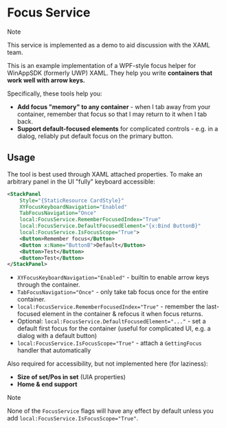# Focus Service

> [!NOTE]
> This service is implemented as a demo to aid discussion with the XAML team.

This is an example implementation of a WPF-style focus helper for WinAppSDK
(formerly UWP) XAML. They help you write **containers that work well with arrow
keys.**

Specifically, these tools help you:

* **Add focus "memory" to any container** - when I tab away from your container,
  remember that focus so that I may return to it when I tab back.
* **Support default-focused elements** for complicated controls - e.g. in a
  dialog, reliably put default focus on the primary button.

## Usage

The tool is best used through XAML attached properties. To make an arbitrary
panel in the UI "fully" keyboard accessible:

```xml
<StackPanel
    Style="{StaticResource CardStyle}"
    XYFocusKeyboardNavigation="Enabled"
    TabFocusNavigation="Once"
    local:FocusService.RememberFocusedIndex="True"
    local:FocusService.DefaultFocusedElement="{x:Bind ButtonB}"
    local:FocusService.IsFocusScope="True">
    <Button>Remember focus</Button>
    <Button x:Name="ButtonB">Default</Button>
    <Button>Test</Button>
    <Button>Test</Button>
</StackPanel>
```

* `XYFocusKeyboardNavigation="Enabled"` - builtin to enable arrow keys through
  the container.
* `TabFocusNavigation="Once"` - only take tab focus once for the entire
  container.
* `local:FocusService.RememberFocusedIndex="True"` - remember the last-focused
  element in the container & refocus it when focus returns.
* Optional: `local:FocusService.DefaultFocusedElement="..."` - set a default
  first focus for the container (useful for complicated UI, e.g. a dialog with a
  default button)
* `local:FocusService.IsFocusScope="True"` - attach a `GettingFocus` handler
  that automatically 

Also required for accessibility, but not implemented here (for laziness):

* **Size of set/Pos in set** (UIA properties)
* **Home & end support**

> [!NOTE]
> None of the `FocusService` flags will have any effect by default unless you add `local:FocusService.IsFocusScope="True"`.
